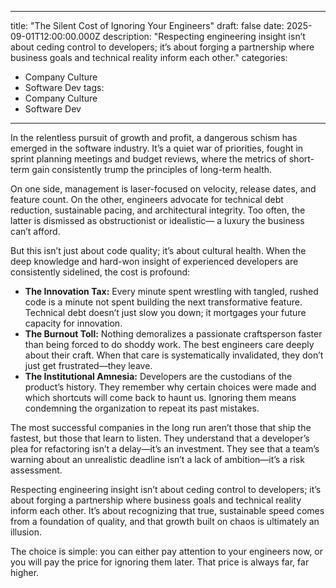 
---
title: "The Silent Cost of Ignoring Your Engineers"
draft: false
date: 2025-09-01T12:00:00.000Z
description: "Respecting engineering insight isn’t about ceding control to developers; it’s about forging a partnership where business goals and technical reality inform each other."
categories:
  - Company Culture
  - Software Dev
tags:
  - Company Culture
  - Software Dev
---

In the relentless pursuit of growth and profit, a dangerous schism has emerged in the software industry. It’s a quiet war of priorities, fought in sprint planning meetings and budget reviews, where the metrics of short-term gain consistently trump the principles of long-term health.

On one side, management is laser-focused on velocity, release dates, and feature count. On the other, engineers advocate for technical debt reduction, sustainable pacing, and architectural integrity. Too often, the latter is dismissed as obstructionist or idealistic— a luxury the business can’t afford.

But this isn’t just about code quality; it’s about cultural health. When the deep knowledge and hard-won insight of experienced developers are consistently sidelined, the cost is profound:

- **The Innovation Tax:** Every minute spent wrestling with tangled, rushed code is a minute not spent building the next transformative feature. Technical debt doesn’t just slow you down; it mortgages your future capacity for innovation.
- **The Burnout Toll:** Nothing demoralizes a passionate craftsperson faster than being forced to do shoddy work. The best engineers care deeply about their craft. When that care is systematically invalidated, they don’t just get frustrated—they leave.
- **The Institutional Amnesia:** Developers are the custodians of the product’s history. They remember why certain choices were made and which shortcuts will come back to haunt us. Ignoring them means condemning the organization to repeat its past mistakes.

The most successful companies in the long run aren’t those that ship the fastest, but those that learn to listen. They understand that a developer’s plea for refactoring isn’t a delay—it’s an investment. They see that a team’s warning about an unrealistic deadline isn’t a lack of ambition—it’s a risk assessment.

Respecting engineering insight isn’t about ceding control to developers; it’s about forging a partnership where business goals and technical reality inform each other. It’s about recognizing that true, sustainable speed comes from a foundation of quality, and that growth built on chaos is ultimately an illusion.

The choice is simple: you can either pay attention to your engineers now, or you will pay the price for ignoring them later. That price is always far, far higher.

